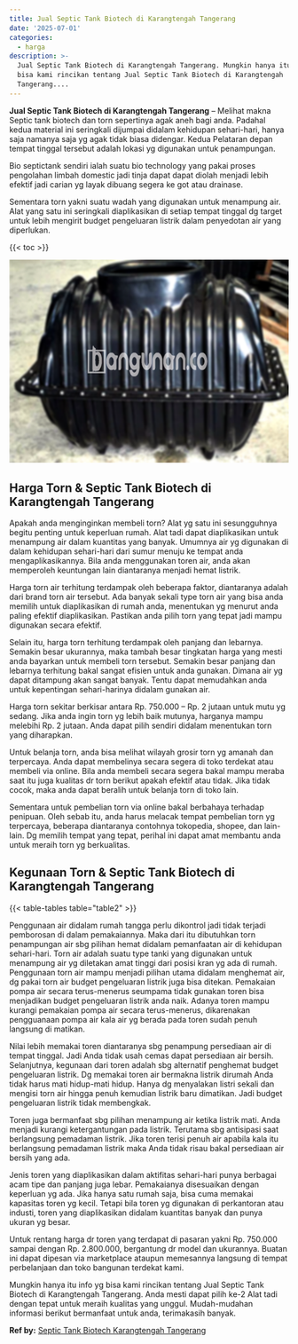 ```yaml
---
title: Jual Septic Tank Biotech di Karangtengah Tangerang
date: '2025-07-01'
categories:
  - harga
description: >-
  Jual Septic Tank Biotech di Karangtengah Tangerang. Mungkin hanya itu info yg
  bisa kami rincikan tentang Jual Septic Tank Biotech di Karangtengah
  Tangerang....
---
```


**Jual Septic Tank Biotech di Karangtengah Tangerang** – Melihat makna Septic tank biotech dan torn sepertinya agak aneh bagi anda. Padahal kedua material ini seringkali dijumpai didalam kehidupan sehari-hari, hanya saja namanya saja yg agak tidak biasa didengar. Kedua Pelataran depan tempat tinggal tersebut adalah lokasi yg digunakan untuk penampungan.

Bio septictank sendiri ialah suatu bio technology yang pakai proses pengolahan limbah domestic jadi tinja dapat dapat diolah menjadi lebih efektif jadi carian yg layak dibuang segera ke got atau drainase.

Sementara torn yakni suatu wadah yang digunakan untuk menampung air. Alat yang satu ini seringkali diaplikasikan di setiap tempat tinggal dg target untuk lebih mengirit budget pengeluaran listrik dalam penyedotan air yang diperlukan.

{{< toc >}}

![Jual Septic Tank Biotech di Karangtengah Tangerang](/images/jual-bio-septictank-48.png)

## Harga Torn & Septic Tank Biotech di Karangtengah Tangerang

Apakah anda menginginkan membeli torn? Alat yg satu ini sesungguhnya begitu penting untuk keperluan rumah. Alat tadi dapat diaplikasikan untuk menampung air dalam kuantitas yang banyak. Umumnya air yg digunakan di dalam kehidupan sehari-hari dari sumur menuju ke tempat anda mengaplikasikannya. Bila anda menggunakan toren air, anda akan memperoleh keuntungan lain diantaranya menjadi hemat listrik.

Harga torn air terhitung terdampak oleh beberapa faktor, diantaranya adalah dari brand torn air tersebut. Ada banyak sekali type torn air yang bisa anda memilih untuk diaplikasikan di rumah anda, menentukan yg menurut anda paling efektif diaplikasikan. Pastikan anda pilih torn yang tepat jadi mampu digunakan secara efektif.

Selain itu, harga torn terhitung terdampak oleh panjang dan lebarnya. Semakin besar ukurannya, maka tambah besar tingkatan harga yang mesti anda bayarkan untuk membeli torn tersebut. Semakin besar panjang dan lebarnya terhitung bakal sangat efisien untuk anda gunakan. Dimana air yg dapat ditampung akan sangat banyak. Tentu dapat memudahkan anda untuk kepentingan sehari-harinya didalam gunakan air.

Harga torn sekitar berkisar antara Rp. 750.000 – Rp. 2 jutaan untuk mutu yg sedang. Jika anda ingin torn yg lebih baik mutunya, harganya mampu melebihi Rp. 2 jutaan. Anda dapat pilih sendiri didalam menentukan torn yang diharapkan.

Untuk belanja torn, anda bisa melihat wilayah grosir torn yg amanah dan terpercaya. Anda dapat membelinya secara segera di toko terdekat atau membeli via online. Bila anda membeli secara segera bakal mampu meraba saat itu juga kualitas dr torn berikut apakah efektif atau tidak. Jika tidak cocok, maka anda dapat beralih untuk belanja torn di toko lain.

Sementara untuk pembelian torn via online bakal berbahaya terhadap penipuan. Oleh sebab itu, anda harus melacak tempat pembelian torn yg terpercaya, beberapa diantaranya contohnya tokopedia, shopee, dan lain-lain. Dg memilih tempat yang tepat, perihal ini dapat amat membantu anda untuk meraih torn yg berkualitas.

## Kegunaan Torn & Septic Tank Biotech di Karangtengah Tangerang

{{< table-tables table="table2" >}}

Penggunaan air didalam rumah tangga perlu dikontrol jadi tidak terjadi pemborosan di dalam pemakaiannya. Maka dari itu dibutuhkan torn penampungan air sbg pilihan hemat didalam pemanfaatan air di kehidupan sehari-hari. Torn air adalah suatu type tanki yang digunakan untuk menampung air yg diletakan amat tinggi dari posisi kran yg ada di rumah. Penggunaan torn air mampu menjadi pilihan utama didalam menghemat air, dg pakai torn air budget pengeluaran listrik juga bisa ditekan. Pemakaian pompa air secara terus-menerus seumpama tidak gunakan toren bisa menjadikan budget pengeluaran listrik anda naik. Adanya toren mampu kurangi pemakaian pompa air secara terus-menerus, dikarenakan pengguanaan pompa air kala air yg berada pada toren sudah penuh langsung di matikan.

Nilai lebih memakai toren diantaranya sbg penampung persediaan air di tempat tinggal. Jadi Anda tidak usah cemas dapat persediaan air bersih. Selanjutnya, kegunaan dari toren adalah sbg alternatif penghemat budget pengeluaran listrik. Dg memakai toren air bermakna listrik dirumah Anda tidak harus mati hidup-mati hidup. Hanya dg menyalakan listri sekali dan mengisi torn air hingga penuh kemudian listrik baru dimatikan. Jadi budget pengeluaran listrik tidak membengkak.

Toren juga bermanfaat sbg pilihan menampung air ketika listrik mati. Anda menjadi kurangi ketergantungan pada listrik. Terutama sbg antisipasi saat berlangsung pemadaman listrik. Jika toren terisi penuh air apabila kala itu berlangsung pemadaman listrik maka Anda tidak risau bakal persediaan air bersih yang ada.

Jenis toren yang diaplikasikan dalam aktifitas sehari-hari punya berbagai acam tipe dan panjang juga lebar. Pemakaianya disesuaikan dengan keperluan yg ada. Jika hanya satu rumah saja, bisa cuma memakai kapasitas toren yg kecil. Tetapi bila toren yg digunakan di perkantoran atau industi, toren yang diaplikasikan didalam kuantitas banyak dan punya ukuran yg besar.

Untuk rentang harga dr toren yang terdapat di pasaran yakni Rp. 750.000 sampai dengan Rp. 2.800.000, bergantung dr model dan ukurannya. Buatan ini dapat dipesan via marketplace ataupun memesannya langsung di tempat perbelanjaan dan toko bangunan terdekat kami.

Mungkin hanya itu info yg bisa kami rincikan tentang Jual Septic Tank Biotech di Karangtengah Tangerang. Anda mesti dapat pilih ke-2 Alat tadi dengan tepat untuk meraih kualitas yang unggul. Mudah-mudahan informasi berikut bermanfaat untuk anda, terimakasih banyak.

**Ref by:** [Septic Tank Biotech Karangtengah Tangerang](https://id.wikipedia.org/wiki/Septic)
